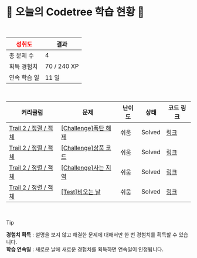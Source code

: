 # 🌲 오늘의 Codetree 학습 현황 🌲

<br />

| <span style="color:red;display:block;text-align:center;"> **성취도**</span> | 결과 |
|---|---|
| 총 문제 수 | 4 |
| 획득 경험치 | 70 / 240 XP |
| 연속 학습 일 | 11 일 |

<br />

|커리큘럼|문제|난이도|상태|코드 링크|
|---|---|---|---|---|
|[Trail 2 / 정렬 / 객체](https://https://en.codetree.ai/trail-info/novice-mid/)|[[Challenge]폭탄 해제](https://https://en.codetree.ai/trails/complete/curated-cards/challenge-bomb-removal/)|쉬움|Solved|[링크](https://github.com/starboxxxx/CodindTest_CodeTree/blob/main/250115/%ED%8F%AD%ED%83%84%20%ED%95%B4%EC%A0%9C/bomb-removal.java)|
|[Trail 2 / 정렬 / 객체](https://https://en.codetree.ai/trail-info/novice-mid/)|[[Challenge]상품 코드](https://https://en.codetree.ai/trails/complete/curated-cards/challenge-product-code/)|쉬움|Solved|[링크](https://github.com/starboxxxx/CodindTest_CodeTree/blob/main/250115/%EC%83%81%ED%92%88%20%EC%BD%94%EB%93%9C/product-code.java)|
|[Trail 2 / 정렬 / 객체](https://https://en.codetree.ai/trail-info/novice-mid/)|[[Challenge]사는 지역](https://https://en.codetree.ai/trails/complete/curated-cards/challenge-where-live/)|쉬움|Solved|[링크](https://github.com/starboxxxx/CodindTest_CodeTree/blob/main/250115/%EC%82%AC%EB%8A%94%20%EC%A7%80%EC%97%AD/where-live.java)|
|[Trail 2 / 정렬 / 객체](https://https://en.codetree.ai/trail-info/novice-mid/)|[[Test]비오는 날](https://https://en.codetree.ai/trails/complete/curated-cards/test-rainy-day/)|쉬움|Solved|[링크](https://github.com/starboxxxx/CodindTest_CodeTree/blob/main/250115/%EB%B9%84%EC%98%A4%EB%8A%94%20%EB%82%A0/rainy-day.java)|


<br />

> [!TIP]
> **경험치 획득** : 설명을 보지 않고 해결한 문제에 대해서만 한 번 경험치를 획득할 수 있습니다.  
> **학습 연속일** : 새로운 날에 새로운 경험치를 획득하면 연속일이 인정됩니다.

